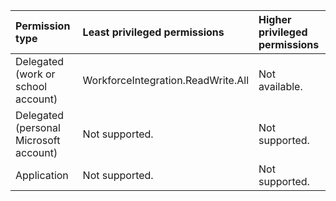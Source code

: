 |Permission type|Least privileged permissions|Higher privileged permissions|
|:---|:---|:---|
|Delegated (work or school account)|WorkforceIntegration.ReadWrite.All|Not available.|
|Delegated (personal Microsoft account)|Not supported.|Not supported.|
|Application|Not supported.|Not supported.|